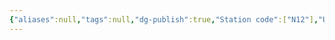 ```yaml
---
{"aliases":null,"tags":null,"dg-publish":true,"Station code":["N12"],"Universal Name":"","permalink":"/narrative/locations/worlds/isenport-b/","dgPassFrontmatter":true}
---
```


